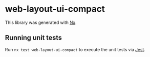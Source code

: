 # web-layout-ui-compact

This library was generated with [Nx](https://nx.dev).

## Running unit tests

Run `nx test web-layout-ui-compact` to execute the unit tests via [Jest](https://jestjs.io).
